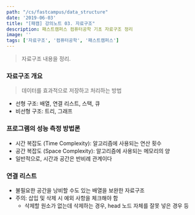 ```yaml
---
path: "/cs/fastcampus/data_structure"
date: '2019-06-03'
title: "[패캠] 강의노트 03. 자료구조"
description: 패스트캠퍼스 컴퓨터공학 기초 자료구조 정리
image: ''
tags: ['자료구조', '컴퓨터공학', '패스트캠퍼스']
---
```

> 자료구조 내용을 정리.

### 자료구조 개요
> 데이터를 효과적으로 저장하고 처리하는 방법
- 선형 구조: 배열, 연결 리스트, 스택, 큐
- 비선형 구조: 트리, 그래프

### 프로그램의 성능 측정 방법론
- 시간 복잡도 (Time Complexity): 알고리즘에 사용되는 연산 횟수
- 공간 복잡도 (Space Complexity): 알고리즘에 사용되는 메모리의 양
- 일반적으로, 시간과 공간은 반비례 관계이다

### 연결 리스트
- 불필요한 공간을 낭비할 수도 있는 배열을 보완한 자료구조
- 주의: 삽입 및 삭제 시 예외 사항을 체크해야 함
    - 삭제할 원소가 없는데 삭제하는 경우, head 노드 자체를 잘못 넣은 경우 등